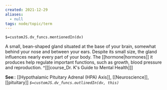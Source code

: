 ```yaml
---
created: 2021-12-29 
aliases:
  - null
tags: node/topic/term
---
```

`$=customJS.dv_funcs.mentionedIn(dv)`

A small, bean-shaped gland situated at the base of your brain, somewhat behind your nose and between your ears. Despite its small size, the gland influences nearly every part of your body. The [[hormone|hormones]] it produces help regulate important functions, such as growth, blood pressure and reproduction.
 ^[[[course_Dr. K's Guide to Mental Health]]]

**See**:: [[Hypothalamic Pituitary Adrenal (HPA) Axis]], [[Neuroscience]], [[pituitary]]
*`$=customJS.dv_funcs.outlinedIn(dv, this)`*